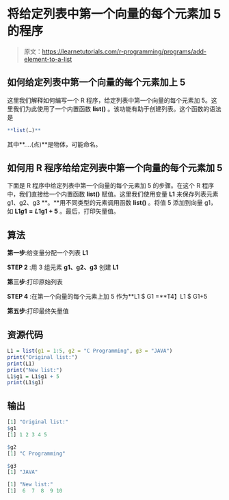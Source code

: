 # 将给定列表中第一个向量的每个元素加 5 的程序

> 原文：<https://learnetutorials.com/r-programming/programs/add-element-to-a-list>

## 如何给定列表中第一个向量的每个元素加上 5

这里我们解释如何编写一个 R 程序，给定列表中第一个向量的每个元素加 5。这里我们为此使用了一个内置函数 **list()** 。该功能有助于创建列表。这个函数的语法是

```r
**list(…)** 

```

其中**....(点)**是物体，可能命名。

## 如何用 R 程序给给定列表中第一个向量的每个元素加 5

下面是 R 程序中给定列表中第一个向量的每个元素加 5 的步骤。在这个 R 程序中，我们直接给一个内置函数 **list()** 赋值。这里我们使用变量 **L1** 来保存列表元素 g1、g2、g3 **。**用不同类型的元素调用函数 **list()** 。将值 5 添加到向量 g1，如 **L1$g1 =L1$g1 + 5** 。最后，打印矢量值。

## 算法

**第一步**:给变量分配一个列表 **L1**

**STEP 2** :用 3 组元素 **g1、g2、g3** 创建 **L1**

**第三步**:打印原始列表

**STEP 4** :在第一个向量的每个元素上加 5 作为**L1 $ G1 =**T4】L1 $ G1+5

**第五步**:打印最终矢量值

## 资源代码

```r
L1 = list(g1 = 1:5, g2 = "C Programming", g3 = "JAVA")
print("Original list:")
print(L1)
print("New list:")
L1$g1 = L1$g1 + 5
print(L1$g1)

```

## 输出

```r
[1] "Original list:"
$g1
[1] 1 2 3 4 5

$g2
[1] "C Programming"

$g3
[1] "JAVA"

[1] "New list:"
[1]  6  7  8  9 10
```